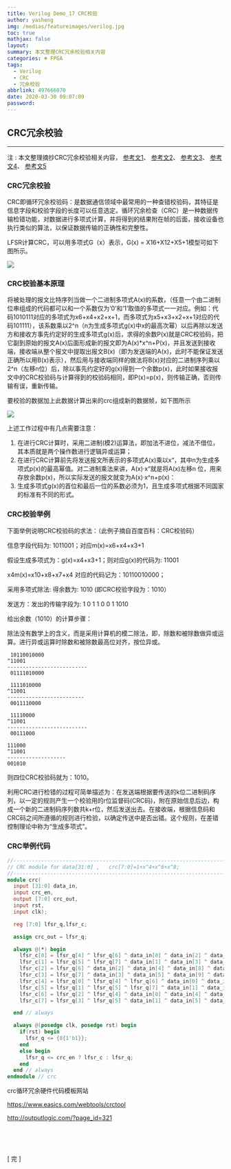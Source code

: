 ```yaml
---
title: Verilog Demo_17 CRC校验
author: yasheng
img: /medias/featureimages/verilog.jpg
toc: true
mathjax: false
layout: 
summary: 本文整理CRC冗余校验相关内容
categories: ☸ FPGA
tags:
  - Verilog
  - CRC
  - 冗余校验
abbrlink: 497666070
date: 2020-03-30 09:07:09
password:
---
```


## CRC冗余校验

---

注 : 本文整理摘抄CRC冗余校验相关内容， [参考文1](https://blog.csdn.net/qq_40532956/article/details/80113408)、 [参考文2](https://blog.csdn.net/li200503028/article/details/26591243?utm_medium=distribute.pc_relevant.none-task-blog-BlogCommendFromBaidu-2&depth_1-utm_source=distribute.pc_relevant.none-task-blog-BlogCommendFromBaidu-2)、 [参考文3](https://blog.csdn.net/u011388550/article/details/45242725)、 [参考文4](https://www.cnblogs.com/kingstacker/p/9848191.html)、 [参考文5](https://www.cnblogs.com/pengwangguoyh/articles/4466269.html)

### CRC冗余校验

CRC即循环冗余校验码：是数据通信领域中最常用的一种查错校验码，其特征是信息字段和校验字段的长度可以任意选定。循环冗余检查（CRC）是一种数据传输检错功能，对数据进行多项式计算，并将得到的结果附在帧的后面，接收设备也执行类似的算法，以保证数据传输的正确性和完整性。

LFSR计算CRC，可以用多项式G（x）表示，G(x) = X16+X12+X5+1模型可如下图所示。

<img src="/images/post_images/verilog_demo_17_crc_check/crc_01.png">

### CRC校验基本原理

​    将被处理的报文比特序列当做一个二进制多项式A(x)的系数，（任意一个由二进制位串组成的代码都可以和一个系数仅为‘0’和‘1’取值的多项式一一对应。例如：代码1010111对应的多项式为x6+x4+x2+x+1，而多项式为x5+x3+x2+x+1对应的代码101111），该系数乘以2^n（n为生成多项式g(x)中x的最高次幂）以后再除以发送方和接收方事先约定好的生成多项式g(x)后，求得的余数P(x)就是CRC校验码，把它副到原始的报文A(x)后面形成新的报文即为A(x)*x^n+P(x)，并且发送到接收端，接收端从整个报文中提取出报文B(x)（即为发送端的A(x)，此时不能保证发送正确所以用B(x)表示），然后用与接收端同样的做法将B(x)对应的二进制序列乘以2^n（左移n位）后，除以事先约定好的g(x)得到一个余数p(x)，此时如果接收报文中的CRC校验码与计算得到的校验码相同，即P(x)=p(x)，则传输正确，否则传输有误，重新传输。

要校验的数据加上此数据计算出来的crc组成新的数据帧，如下图所示

<img src="/images/post_images/verilog_demo_17_crc_check/crc_02.png">

上述工作过程中有几点需要注意：

1. 在进行CRC计算时，采用二进制(模2)运算法，即加法不进位，减法不借位，其本质就是两个操作数进行逻辑异或运算；
2. 在进行CRC计算前先将发送报文所表示的多项式A(x)乘以x“，其中n为生成多项式p(x)的最高幂值。对二进制乘法来讲，A(x)·x“就是将A(x)左移n       位，用来存放余数p(x)，所以实际发送的报文就变为A(x)·x^n+p(x)：
3. 生成多项式g(x)的首位和最后一位的系数必须为1，且生成多项式根据不同国家的标准有不同的形式。

### CRC校验举例

下面举例说明CRC校验码的求法：（此例子摘自百度百科：CRC校验码）

信息字段代码为: 1011001；对应m(x)=x6+x4+x3+1

假设生成多项式为：g(x)=x4+x3+1；则对应g(x)的代码为: 11001

x4m(x)=x10+x8+x7+x4 对应的代码记为：10110010000；

采用多项式除法: 得余数为: 1010 (即CRC校验字段为：1010）

发送方：发出的传输字段为: 1 0 1 1 0 0 1 1010

给出余数（1010）的计算步骤：

除法没有数学上的含义，而是采用计算机的模二除法，即，除数和被除数做异或运算。进行异或运算时除数和被除数最高位对齐，按位异或。

```
 10110010000
^11001
--------------------------
 01111010000
```

```
 1111010000
^11001
-------------------------
 0011110000
```

```
 11110000
^11001
--------------------------
 00111000
```

```
111000
^11001
-------------------
001010
```

则四位CRC校验码就为：1010。

利用CRC进行检错的过程可简单描述为：在发送端根据要传送的k位二进制码序列，以一定的规则产生一个校验用的r位监督码(CRC码)，附在原始信息后边，构成一个新的二进制码序列数共k+r位，然后发送出去。在接收端，根据信息码和CRC码之间所遵循的规则进行检验，以确定传送中是否出错。这个规则，在差错控制理论中称为“生成多项式”。

### CRC举例代码

```verilog
//-----------------------------------------------------------------------------
// CRC module for data[31:0] ,   crc[7:0]=1+x^4+x^6+x^8;
//-----------------------------------------------------------------------------
module crc(
  input [31:0] data_in,
  input crc_en,
  output [7:0] crc_out,
  input rst,
  input clk);

  reg [7:0] lfsr_q,lfsr_c;

  assign crc_out = lfsr_q;

  always @(*) begin
    lfsr_c[0] = lfsr_q[4] ^ lfsr_q[6] ^ data_in[0] ^ data_in[2] ^ data_in[6] ^ data_in[14] ^ data_in[16] ^ data_in[20] ^ data_in[28] ^ data_in[30];
    lfsr_c[1] = lfsr_q[5] ^ lfsr_q[7] ^ data_in[1] ^ data_in[3] ^ data_in[7] ^ data_in[15] ^ data_in[17] ^ data_in[21] ^ data_in[29] ^ data_in[31];
    lfsr_c[2] = lfsr_q[6] ^ data_in[2] ^ data_in[4] ^ data_in[8] ^ data_in[16] ^ data_in[18] ^ data_in[22] ^ data_in[30];
    lfsr_c[3] = lfsr_q[7] ^ data_in[3] ^ data_in[5] ^ data_in[9] ^ data_in[17] ^ data_in[19] ^ data_in[23] ^ data_in[31];
    lfsr_c[4] = lfsr_q[0] ^ lfsr_q[4] ^ lfsr_q[6] ^ data_in[0] ^ data_in[2] ^ data_in[4] ^ data_in[10] ^ data_in[14] ^ data_in[16] ^ data_in[18] ^ data_in[24] ^ data_in[28] ^ data_in[30];
    lfsr_c[5] = lfsr_q[1] ^ lfsr_q[5] ^ lfsr_q[7] ^ data_in[1] ^ data_in[3] ^ data_in[5] ^ data_in[11] ^ data_in[15] ^ data_in[17] ^ data_in[19] ^ data_in[25] ^ data_in[29] ^ data_in[31];
    lfsr_c[6] = lfsr_q[2] ^ lfsr_q[4] ^ data_in[0] ^ data_in[4] ^ data_in[12] ^ data_in[14] ^ data_in[18] ^ data_in[26] ^ data_in[28];
    lfsr_c[7] = lfsr_q[3] ^ lfsr_q[5] ^ data_in[1] ^ data_in[5] ^ data_in[13] ^ data_in[15] ^ data_in[19] ^ data_in[27] ^ data_in[29];

  end // always

  always @(posedge clk, posedge rst) begin
    if(rst) begin
      lfsr_q <= {8{1'b1}};
    end
    else begin
      lfsr_q <= crc_en ? lfsr_c : lfsr_q;
    end
  end // always
endmodule // crc
```



crc循环冗余硬件代码模板网站

https://www.easics.com/webtools/crctool

http://outputlogic.com/?page_id=321

​       

​       

[  完  ]